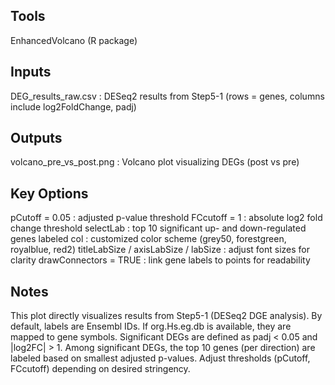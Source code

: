 ## Tools
EnhancedVolcano (R package)

## Inputs
DEG_results_raw.csv : DESeq2 results from Step5-1 (rows = genes, columns include log2FoldChange, padj)

## Outputs
volcano_pre_vs_post.png : Volcano plot visualizing DEGs (post vs pre)

## Key Options
pCutoff = 0.05 : adjusted p-value threshold
FCcutoff = 1 : absolute log2 fold change threshold
selectLab : top 10 significant up- and down-regulated genes labeled
col : customized color scheme (grey50, forestgreen, royalblue, red2)
titleLabSize / axisLabSize / labSize : adjust font sizes for clarity
drawConnectors = TRUE : link gene labels to points for readability

## Notes
This plot directly visualizes results from Step5-1 (DESeq2 DGE analysis).
By default, labels are Ensembl IDs. If org.Hs.eg.db is available, they are mapped to gene symbols.
Significant DEGs are defined as padj < 0.05 and |log2FC| > 1.
Among significant DEGs, the top 10 genes (per direction) are labeled based on smallest adjusted p-values.
Adjust thresholds (pCutoff, FCcutoff) depending on desired stringency.
